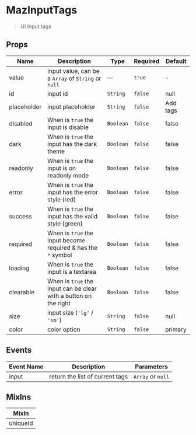 # MazInputTags

> UI Input tags

## Props

<!-- @vuese:MazInputTags:props:start -->
|Name|Description|Type|Required|Default|
|---|---|---|---|---|
|value|Input value, can be a `Array` of `String` or `null`|—|`true`|-|
|id|input id|`String`|`false`|null|
|placeholder|input placeholder|`String`|`false`|Add tags|
|disabled|When is `true` the input is disable|`Boolean`|`false`|false|
|dark|When is `true` the input has the dark theme|`Boolean`|`false`|false|
|readonly|When is `true` the input is on readonly mode|`Boolean`|`false`|false|
|error|When is `true` the input has the error style (red)|`Boolean`|`false`|false|
|success|When is `true` the input has the valid style (green)|`Boolean`|`false`|false|
|required|When is `true` the input become required & has the `*` symbol|`Boolean`|`false`|false|
|loading|When is `true` the input is a textarea|`Boolean`|`false`|false|
|clearable|When is `true` the input can be clear with a button on the right|`Boolean`|`false`|false|
|size|input size (`'lg'` / `'sm'`)|`String`|`false`|null|
|color|color option|`String`|`false`|primary|

<!-- @vuese:MazInputTags:props:end -->


## Events

<!-- @vuese:MazInputTags:events:start -->
|Event Name|Description|Parameters|
|---|---|---|
|input|return the list of current tags|`Array` or `null`|

<!-- @vuese:MazInputTags:events:end -->


## MixIns

<!-- @vuese:MazInputTags:mixIns:start -->
|MixIn|
|---|
|uniqueId|

<!-- @vuese:MazInputTags:mixIns:end -->


